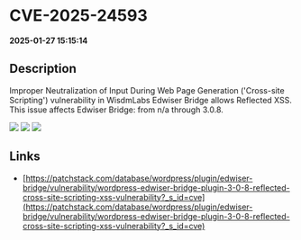# CVE-2025-24593

**2025-01-27 15:15:14**

## Description
Improper Neutralization of Input During Web Page Generation ('Cross-site Scripting') vulnerability in WisdmLabs Edwiser Bridge allows Reflected XSS. This issue affects Edwiser Bridge: from n/a through 3.0.8.

![](https://img.shields.io/static/v1?label=Score&message=7.1&color=red)
![](https://img.shields.io/static/v1?label=Severity&message=HIGH&color=red)
![](https://img.shields.io/static/v1?label=CWE&message=XSS&color=green)

## Links
- [https://patchstack.com/database/wordpress/plugin/edwiser-bridge/vulnerability/wordpress-edwiser-bridge-plugin-3-0-8-reflected-cross-site-scripting-xss-vulnerability?_s_id=cve](https://patchstack.com/database/wordpress/plugin/edwiser-bridge/vulnerability/wordpress-edwiser-bridge-plugin-3-0-8-reflected-cross-site-scripting-xss-vulnerability?_s_id=cve)
